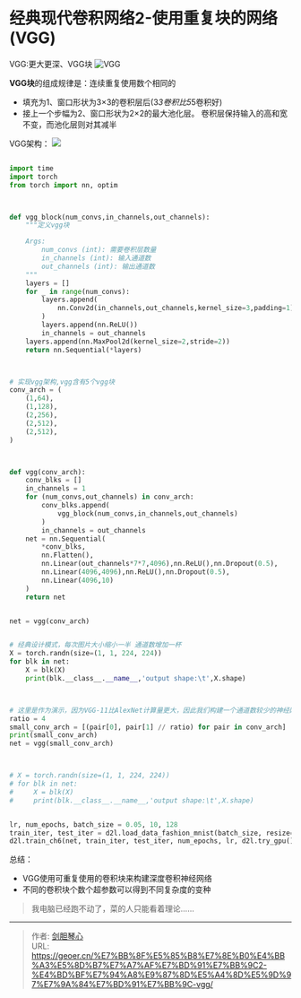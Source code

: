 # 经典现代卷积网络2-使用重复块的网络(VGG)

<script type="text/javascript" src="/js/src/bai.js"></script>

VGG:更大更深、VGG块
![VGG](http://image.xpshuai.cn/20220915190047.png)



**VGG块**的组成规律是：连续重复使用数个相同的
- 填充为1、窗口形状为3×3的卷积层后(3*3卷积比5*5卷积好)
- 接上一个步幅为2、窗口形状为2×2的最大池化层。
卷积层保持输入的高和宽不变，而池化层则对其减半


VGG架构：
![](http://image.xpshuai.cn/20220915190502.png)





```python

import time
import torch
from torch import nn, optim



def vgg_block(num_convs,in_channels,out_channels):
    """定义vgg块

    Args:
        num_convs (int): 需要卷积层数量
        in_channels (int): 输入通道数
        out_channels (int): 输出通道数
    """
    layers = []
    for _ in range(num_convs):
        layers.append(
            nn.Conv2d(in_channels,out_channels,kernel_size=3,padding=1)
        )
        layers.append(nn.ReLU())
        in_channels = out_channels
    layers.append(nn.MaxPool2d(kernel_size=2,stride=2))
    return nn.Sequential(*layers)



# 实现vgg架构,vgg含有5个vgg块
conv_arch = (
    (1,64),
    (1,128),
    (2,256),
    (2,512),
    (2,512),
)



def vgg(conv_arch):
    conv_blks = []
    in_channels = 1
    for (num_convs,out_channels) in conv_arch:
        conv_blks.append(
            vgg_block(num_convs,in_channels,out_channels)
        )
        in_channels = out_channels
    net = nn.Sequential(
        *conv_blks,
        nn.Flatten(),
        nn.Linear(out_channels*7*7,4096),nn.ReLU(),nn.Dropout(0.5),
        nn.Linear(4096,4096),nn.ReLU(),nn.Dropout(0.5),
        nn.Linear(4096,10)
    )
    return net


net = vgg(conv_arch)


# 经典设计模式，每次图片大小缩小一半 通道数增加一杯
X = torch.randn(size=(1, 1, 224, 224))
for blk in net:
    X = blk(X)
    print(blk.__class__.__name__,'output shape:\t',X.shape)



# 这里是作为演示，因为VGG-11比AlexNet计算量更大，因此我们构建一个通道数较少的神经网络
ratio = 4
small_conv_arch = [(pair[0], pair[1] // ratio) for pair in conv_arch]
print(small_conv_arch)
net = vgg(small_conv_arch)



# X = torch.randn(size=(1, 1, 224, 224))
# for blk in net:
#     X = blk(X)
#     print(blk.__class__.__name__,'output shape:\t',X.shape)


lr, num_epochs, batch_size = 0.05, 10, 128
train_iter, test_iter = d2l.load_data_fashion_mnist(batch_size, resize=224)
d2l.train_ch6(net, train_iter, test_iter, num_epochs, lr, d2l.try_gpu())
```


总结：
- VGG使用可重复使用的卷积块来构建深度卷积神经网络
- 不同的卷积块个数个超参数可以得到不同复杂度的变种


> 我电脑已经跑不动了，菜的人只能看着理论......









---

> 作者: [剑胆琴心](http://geoer.cn)  
> URL: https://geoer.cn/%E7%BB%8F%E5%85%B8%E7%8E%B0%E4%BB%A3%E5%8D%B7%E7%A7%AF%E7%BD%91%E7%BB%9C2-%E4%BD%BF%E7%94%A8%E9%87%8D%E5%A4%8D%E5%9D%97%E7%9A%84%E7%BD%91%E7%BB%9C-vgg/  

